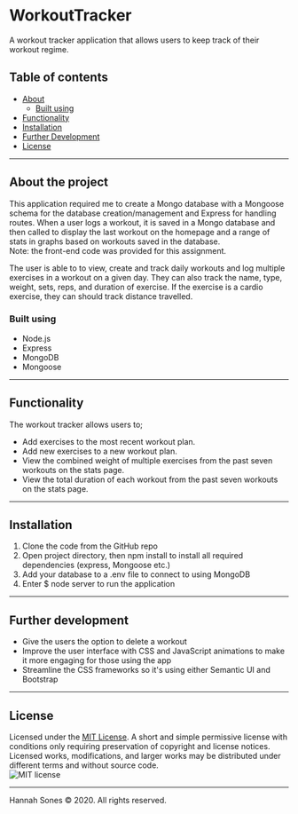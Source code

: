 # WorkoutTracker
A workout tracker application that allows users to keep track of their workout regime.

## Table of contents
* [About](#about-the-project)
  * [Built using](#built-using)
* [Functionality](#functionality)
* [Installation](#installation)
* [Further Development](#further-development)
* [License](#license)

----------

## About the project
This application required me to create a Mongo database with a Mongoose schema for the database creation/management and Express for handling routes. When a user logs a workout, it is saved in a Mongo database and then called to display the last workout on the homepage and a range of stats in graphs based on workouts saved in the database.   
Note: the front-end code was provided for this assignment.

The user is able to to view, create and track daily workouts and log multiple exercises in a workout on a given day. They can also track the name, type, weight, sets, reps, and duration of exercise. If the exercise is a cardio exercise, they can should track distance travelled.


### Built using
* Node.js
* Express
* MongoDB
* Mongoose

----------

## Functionality  



The workout tracker allows users to;
* Add exercises to the most recent workout plan.
* Add new exercises to a new workout plan.
* View the combined weight of multiple exercises from the past seven workouts on the stats page.
* View the total duration of each workout from the past seven workouts on the stats page.

-------------

## Installation
1. Clone the code from the GitHub repo
2. Open project directory, then npm install to install all required dependencies (express, Mongoose etc.)
3. Add your database to a .env file to connect to using MongoDB
4. Enter $ node server to run the application

-------------
## Further development
* Give the users the option to delete a workout
* Improve the user interface with CSS and JavaScript animations to make it more engaging for those using the app
* Streamline the CSS frameworks so it's using either Semantic UI and Bootstrap

------------
## License

Licensed under the [MIT License](https://choosealicense.com/licenses/mit/). A short and simple permissive license with conditions only requiring preservation of copyright and license notices. Licensed works, modifications, and larger works may be distributed under different terms and without source code.   
![MIT license](https://img.shields.io/badge/license-MIT-brightgreen)

-------------

Hannah Sones © 2020. All rights reserved.
